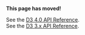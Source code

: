 **This page has moved!**

See the [D3 4.0 API Reference](https://github.com/d3/d3/blob/master/API.md#number-formats-d3-format).
<br>See the [D3 3.x API Reference](https://github.com/d3/d3-3.x-api-reference/blob/master/Formatting.md).
